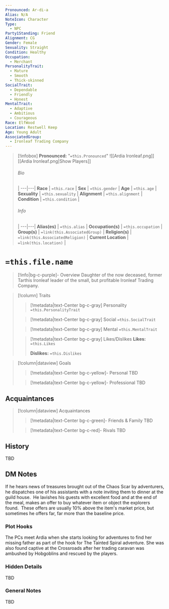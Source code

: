 ```yaml
---
Pronounced: Ar-di-a
Alias: N/A
NoteIcon: Character
Type:
  - NPC
Party1Standing: Friend
Alignment: CG
Gender: Female
Sexuality: Straight
Condition: Healthy
Occupation:
  - Merchant
PersonalityTrait:
  - Mature
  - Smooth
  - Thick-skinned
SocialTrait:
  - Dependable
  - Friendly
  - Honest
MentalTrait:
  - Adaptive
  - Ambitious
  - Courageous
Race: ElfWood
Location: Restwell Keep
Age: Young Adult
AssociatedGroup:
  - Ironleaf Trading Company
---
```


> [!infobox]
> **Pronounced:**  "`=this.Pronounced`"
> ![[Ardia Ironleaf.png]]
> [[Ardia Ironleaf.png|Show Players]]
> ###### Bio
>  |
> ---|---|
> **Race** | `=this.race` |
> **Sex** | `=this.gender` |
> **Age** | `=this.age` |
> **Sexuality** | `=this.sexuality` |
> **Alignment** | `=this.alignment` |
> **Condition** | `=this.condition` |
> ###### Info
>  |
> ---|---|
> **Alias(es)** | `=this.alias` |
> **Occupation(s)** | `=this.occupation` |
> **Group(s)** | `=link(this.AssociatedGroup)` |
> **Religion(s)** | `=link(this.AssociatedReligion)` |
> **Current Location** | `=link(this.location)` |

# **`=this.file.name`**
> [!info|bg-c-purple]- Overview
Daughter of the now deceased, former Tarthis Ironleaf leader of the small, but profitable Ironleaf Trading Company.  

> [!column] Traits
>> [!metadata|text-Center bg-c-gray] Personality
>> `=this.PersonalityTrait`
>
>> [!metadata|text-Center bg-c-gray] Social
>> `=this.SocialTrait`
>
>> [!metadata|text-Center bg-c-gray] Mental
>> `=this.MentalTrait`
>
>> [!metadata|text-Center bg-c-gray] Likes/Dislikes
>> **Likes:** `=this.Likes`
>>
>> **Dislikes:** `=this.Dislikes`

> [!column|dataview] Goals
>> [!metadata|text-Center bg-c-yellow]- Personal
>> TBD
>
>> [!metadata|text-Center bg-c-yellow]- Professional
>> TBD
>

## Acquaintances
> [!column|dataview] Acquaintances
>> [!metadata|text-Center bg-c-green]- Friends & Family
>> TBD
>
>> [!metadata|text-Center bg-c-red]- Rivals
>> TBD
>

## History
TBD

## DM Notes
If he hears news of treasures brought out of the Chaos Scar by adventurers, he dispatches one of his assistants with a note inviting them to dinner at the guild house.  He lavishes his guests with excellent food and at the end of the meal, makes an offer to buy whatever item or object the explorers found.  These offers are usually 10% above the item's market price, but sometimes he offers far, far more than the baseline price.

### Plot Hooks
The PCs meet Ardia when she starts looking for adventures to find her missing father as part of the hook for The Tainted Spiral adventure.  She was also found captive at the Crossroads after her trading caravan was ambushed by Hobgoblins and rescued by the players.

### Hidden Details
TBD

### General Notes
TBD